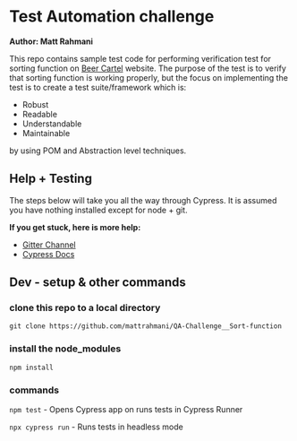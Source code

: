 # Test Automation challenge

**Author: Matt Rahmani**

This repo contains sample test code for performing verification test for sorting function on [Beer Cartel](https://craftcartel.com.au/) website.
The purpose of the test is to verify that sorting function is working properly, but the focus on implementing the test is to create a test suite/framework which is:

- Robust
- Readable
- Understandable
- Maintainable

by using POM and Abstraction level techniques.

## Help + Testing

The steps below will take you all the way through Cypress. It is assumed you have nothing installed except for node + git.

**If you get stuck, here is more help:**

- [Gitter Channel](https://gitter.im/cypress-io/cypress)
- [Cypress Docs](https://on.cypress.io)

## Dev - setup & other commands

### clone this repo to a local directory

```git clone https://github.com/mattrahmani/QA-Challenge__Sort-function```

### install the node_modules

```npm install```

### commands

```npm test```                  - Opens Cypress app on runs tests in Cypress Runner

```npx cypress run```           - Runs tests in headless mode
